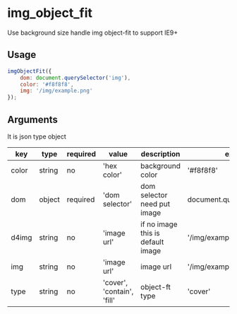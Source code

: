 # img_object_fit
Use background size handle img object-fit to support IE9+

## Usage

```javascript
imgObjectFit({
    dom: document.querySelector('img'),
    color: '#f8f8f8',
    img: '/img/example.png'
});
```

## Arguments

It is json type object

|key|type|required|value|description|example|
|---|---|---|---|---|---|
|color|string|no|'hex color'| background color|'#f8f8f8'|
|dom|object|required|'dom selector'|dom selector need put image|document.querySelector('img')|
|d4img|string|no|'image url'|if no image this is default image|'/img/example.png'|
|img|string|no|'image url'|image url|'/img/example.png'|
|type|string|no|'cover', 'contain', 'fill'|object-ft type|'cover'|
